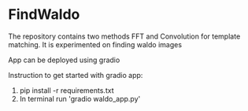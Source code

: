 # FindWaldo

The repository contains two methods FFT and Convolution for template matching. 
It is experimented on finding waldo images

App can be deployed using gradio

Instruction to get started with gradio app:

1. pip install -r requirements.txt
2. In terminal run 'gradio waldo_app.py'
